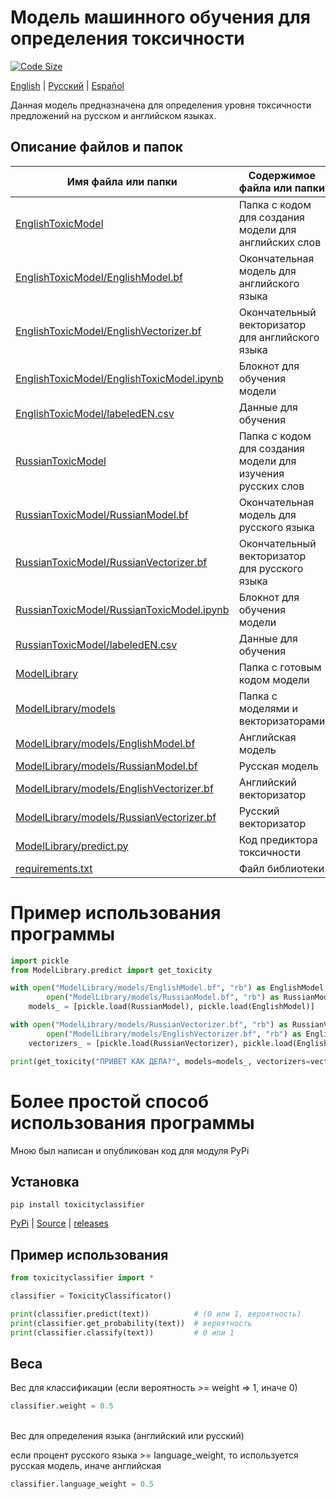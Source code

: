 # Модель машинного обучения для определения токсичности
[![Code Size](https://img.shields.io/github/languages/code-size/D1ffic00lt/definition-of-message-toxicity)](https://github.com/D1ffic00lt/definition-of-message-toxicity)
 
[English](README.md) | [Русский](READMEru.md) | [Español](READMEes.md)
 
Данная модель предназначена для определения уровня токсичности предложений на русском и английском языках.
## Описание файлов и папок
Имя файла или папки  | Содержимое файла или папки
----------------|----------------------
[EnglishToxicModel](EnglishToxicModel) | Папка с кодом для создания модели для английских слов
[EnglishToxicModel/EnglishModel.bf](EnglishToxicModel/EnglishModel.bf) | Окончательная модель для английского языка
[EnglishToxicModel/EnglishVectorizer.bf](EnglishToxicModel/EnglishVectorizer.bf) | Окончательный векторизатор для английского языка
[EnglishToxicModel/EnglishToxicModel.ipynb](EnglishToxicModel/EnglishToxicModel.ipynb) | Блокнот для обучения модели
[EnglishToxicModel/labeledEN.csv](EnglishToxicModel/labeledEN.csv) | Данные для обучения
[RussianToxicModel](RussianToxicModel) | Папка с кодом для создания модели для изучения русских слов
[RussianToxicModel/RussianModel.bf](RussianToxicModel/RussianModel.bf) | Окончательная модель для русского языка
[RussianToxicModel/RussianVectorizer.bf](RussianToxicModel/RussianVectorizer.bf) | Окончательный векторизатор для русского языка
[RussianToxicModel/RussianToxicModel.ipynb](RussianToxicModel/RussianToxicModel.ipynb) | Блокнот для обучения модели
[RussianToxicModel/labeledEN.csv](RussianToxicModel/labeledEN.csv) | Данные для обучения
[ModelLibrary](ModelLibrary) | Папка с готовым кодом модели
[ModelLibrary/models](ModelLibrary/models) | Папка с моделями и векторизаторами
[ModelLibrary/models/EnglishModel.bf](ModelLibrary/models/EnglishModel.bf) | Английская модель
[ModelLibrary/models/RussianModel.bf](ModelLibrary/models/RussianModel.bf) | Русская модель
[ModelLibrary/models/EnglishVectorizer.bf](ModelLibrary/models/EnglishVectorizer.bf) | Английский векторизатор
[ModelLibrary/models/RussianVectorizer.bf](ModelLibrary/models/RussianVectorizer.bf) | Русский векторизатор
[ModelLibrary/predict.py](ModelLibrary/predict.py) | Код предиктора токсичности
[requirements.txt](requirements.txt) | Файл библиотеки

# Пример использования программы
```Python
import pickle
from ModelLibrary.predict import get_toxicity

with open("ModelLibrary/models/EnglishModel.bf", "rb") as EnglishModel,
        open("ModelLibrary/models/RussianModel.bf", "rb") as RussianModel:
    models_ = [pickle.load(RussianModel), pickle.load(EnglishModel)]

with open("ModelLibrary/models/RussianVectorizer.bf", "rb") as RussianVectorizer,
        open("ModelLibrary/models/EnglishVectorizer.bf", "rb") as EnglishVectorizer:
    vectorizers_ = [pickle.load(RussianVectorizer), pickle.load(EnglishVectorizer)]

print(get_toxicity("ПРИВЕТ КАК ДЕЛА?", models=models_, vectorizers=vectorizers_))

```

# Более простой способ использования программы
Мною был написан и опубликован код для модуля PyPi
## Установка

`pip install toxicityclassifier`

[PyPi](https://pypi.org/project/toxicityclassifier/) |
[Source](https://github.com/D1ffic00lt/toxicity-classification-module) |
[releases](https://github.com/D1ffic00lt/toxicity-classification-module/releases)
## Пример использования
```python
from toxicityclassifier import *

classifier = ToxicityClassificator()

print(classifier.predict(text))          # (0 или 1, вероятность)
print(classifier.get_probability(text))  # вероятность
print(classifier.classify(text))         # 0 или 1
```

## Веса
Вес для классификации (если вероятность >= weight => 1, иначе 0)
```python
classifier.weight = 0.5
```
\
Вес для определения языка (английский или русский)

если процент русского языка >= language_weight, то используется русская модель, иначе английская
```python
classifier.language_weight = 0.5
```
